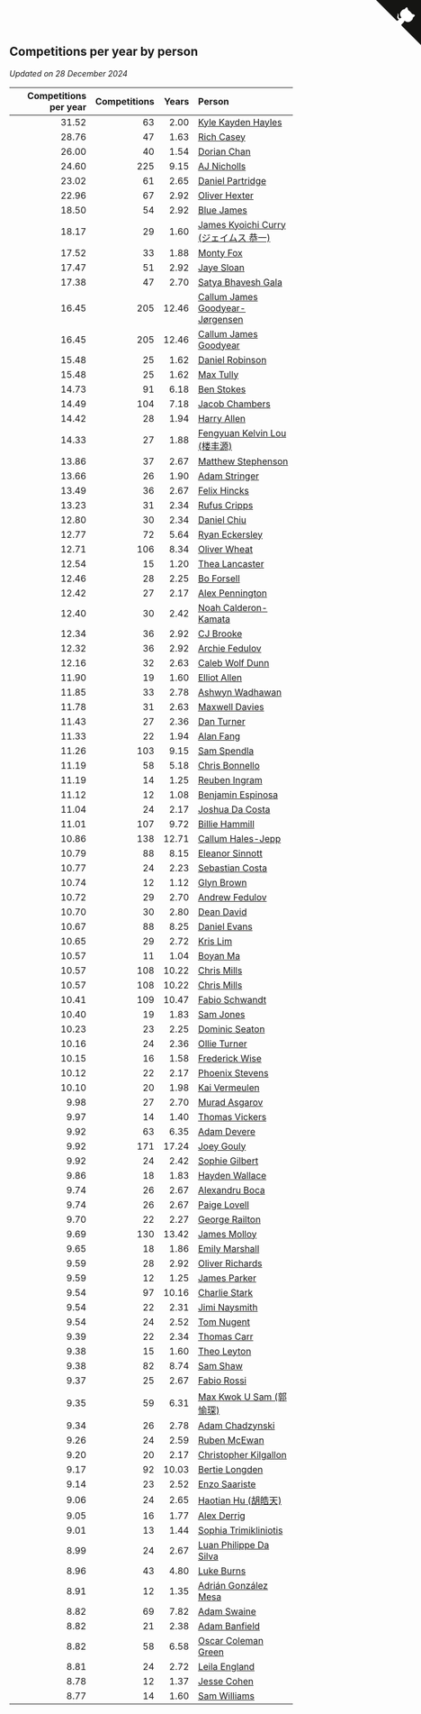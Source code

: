 ## Competitions per year by person

*Updated on 28 December 2024*

| Competitions per year | Competitions | Years | Person |
| ---: | ---: | ---: | :--- |
| 31.52 | 63 | 2.00 | [Kyle Kayden Hayles](https://www.worldcubeassociation.org/persons/2022HAYL02) |
| 28.76 | 47 | 1.63 | [Rich Casey](https://www.worldcubeassociation.org/persons/2023CASE06) |
| 26.00 | 40 | 1.54 | [Dorian Chan](https://www.worldcubeassociation.org/persons/2023DORI01) |
| 24.60 | 225 | 9.15 | [AJ Nicholls](https://www.worldcubeassociation.org/persons/2015NICH04) |
| 23.02 | 61 | 2.65 | [Daniel Partridge](https://www.worldcubeassociation.org/persons/2022PART02) |
| 22.96 | 67 | 2.92 | [Oliver Hexter](https://www.worldcubeassociation.org/persons/2022HEXT01) |
| 18.50 | 54 | 2.92 | [Blue James](https://www.worldcubeassociation.org/persons/2022JAME01) |
| 18.17 | 29 | 1.60 | [James Kyoichi Curry (ジェイムス 恭一)](https://www.worldcubeassociation.org/persons/2023CURR06) |
| 17.52 | 33 | 1.88 | [Monty Fox](https://www.worldcubeassociation.org/persons/2023FOXM01) |
| 17.47 | 51 | 2.92 | [Jaye Sloan](https://www.worldcubeassociation.org/persons/2022SLOA01) |
| 17.38 | 47 | 2.70 | [Satya Bhavesh Gala](https://www.worldcubeassociation.org/persons/2022GALA03) |
| 16.45 | 205 | 12.46 | [Callum James Goodyear-Jørgensen](https://www.worldcubeassociation.org/persons/2012GOOD02) |
| 16.45 | 205 | 12.46 | [Callum James Goodyear](https://www.worldcubeassociation.org/persons/2012GOOD02) |
| 15.48 | 25 | 1.62 | [Daniel Robinson](https://www.worldcubeassociation.org/persons/2023ROBI10) |
| 15.48 | 25 | 1.62 | [Max Tully](https://www.worldcubeassociation.org/persons/2023TULL04) |
| 14.73 | 91 | 6.18 | [Ben Stokes](https://www.worldcubeassociation.org/persons/2018STOK01) |
| 14.49 | 104 | 7.18 | [Jacob Chambers](https://www.worldcubeassociation.org/persons/2017CHAM09) |
| 14.42 | 28 | 1.94 | [Harry Allen](https://www.worldcubeassociation.org/persons/2023ALLE01) |
| 14.33 | 27 | 1.88 | [Fengyuan Kelvin Lou (楼丰源)](https://www.worldcubeassociation.org/persons/2023LOUF01) |
| 13.86 | 37 | 2.67 | [Matthew Stephenson](https://www.worldcubeassociation.org/persons/2022STEP04) |
| 13.66 | 26 | 1.90 | [Adam Stringer](https://www.worldcubeassociation.org/persons/2023STRI02) |
| 13.49 | 36 | 2.67 | [Felix Hincks](https://www.worldcubeassociation.org/persons/2022HINC01) |
| 13.23 | 31 | 2.34 | [Rufus Cripps](https://www.worldcubeassociation.org/persons/2022CRIP01) |
| 12.80 | 30 | 2.34 | [Daniel Chiu](https://www.worldcubeassociation.org/persons/2022CHIU06) |
| 12.77 | 72 | 5.64 | [Ryan Eckersley](https://www.worldcubeassociation.org/persons/2019ECKE02) |
| 12.71 | 106 | 8.34 | [Oliver Wheat](https://www.worldcubeassociation.org/persons/2016WHEA01) |
| 12.54 | 15 | 1.20 | [Thea Lancaster](https://www.worldcubeassociation.org/persons/2023LANC06) |
| 12.46 | 28 | 2.25 | [Bo Forsell](https://www.worldcubeassociation.org/persons/2022FORS06) |
| 12.42 | 27 | 2.17 | [Alex Pennington](https://www.worldcubeassociation.org/persons/2022PENN04) |
| 12.40 | 30 | 2.42 | [Noah Calderon-Kamata](https://www.worldcubeassociation.org/persons/2022CALD07) |
| 12.34 | 36 | 2.92 | [CJ Brooke](https://www.worldcubeassociation.org/persons/2022BROO02) |
| 12.32 | 36 | 2.92 | [Archie Fedulov](https://www.worldcubeassociation.org/persons/2022FEDU01) |
| 12.16 | 32 | 2.63 | [Caleb Wolf Dunn](https://www.worldcubeassociation.org/persons/2022DUNN03) |
| 11.90 | 19 | 1.60 | [Elliot Allen](https://www.worldcubeassociation.org/persons/2023ALLE16) |
| 11.85 | 33 | 2.78 | [Ashwyn Wadhawan](https://www.worldcubeassociation.org/persons/2022WADH02) |
| 11.78 | 31 | 2.63 | [Maxwell Davies](https://www.worldcubeassociation.org/persons/2022DAVI11) |
| 11.43 | 27 | 2.36 | [Dan Turner](https://www.worldcubeassociation.org/persons/2022TURN10) |
| 11.33 | 22 | 1.94 | [Alan Fang](https://www.worldcubeassociation.org/persons/2023FANG02) |
| 11.26 | 103 | 9.15 | [Sam Spendla](https://www.worldcubeassociation.org/persons/2015SPEN01) |
| 11.19 | 58 | 5.18 | [Chris Bonnello](https://www.worldcubeassociation.org/persons/2019BONN05) |
| 11.19 | 14 | 1.25 | [Reuben Ingram](https://www.worldcubeassociation.org/persons/2023INGR05) |
| 11.12 | 12 | 1.08 | [Benjamin Espinosa](https://www.worldcubeassociation.org/persons/2023ESPI36) |
| 11.04 | 24 | 2.17 | [Joshua Da Costa](https://www.worldcubeassociation.org/persons/2022COST18) |
| 11.01 | 107 | 9.72 | [Billie Hammill](https://www.worldcubeassociation.org/persons/2015HAMM01) |
| 10.86 | 138 | 12.71 | [Callum Hales-Jepp](https://www.worldcubeassociation.org/persons/2012HALE01) |
| 10.79 | 88 | 8.15 | [Eleanor Sinnott](https://www.worldcubeassociation.org/persons/2016SINN01) |
| 10.77 | 24 | 2.23 | [Sebastian Costa](https://www.worldcubeassociation.org/persons/2022COST12) |
| 10.74 | 12 | 1.12 | [Glyn Brown](https://www.worldcubeassociation.org/persons/2023BROW47) |
| 10.72 | 29 | 2.70 | [Andrew Fedulov](https://www.worldcubeassociation.org/persons/2022FEDU02) |
| 10.70 | 30 | 2.80 | [Dean David](https://www.worldcubeassociation.org/persons/2022DAVI06) |
| 10.67 | 88 | 8.25 | [Daniel Evans](https://www.worldcubeassociation.org/persons/2016EVAN06) |
| 10.65 | 29 | 2.72 | [Kris Lim](https://www.worldcubeassociation.org/persons/2022LIMK01) |
| 10.57 | 11 | 1.04 | [Boyan Ma](https://www.worldcubeassociation.org/persons/2023MABO02) |
| 10.57 | 108 | 10.22 | [Chris Mills](https://www.worldcubeassociation.org/persons/2014MILL04) |
| 10.57 | 108 | 10.22 | [Chris Mills](https://www.worldcubeassociation.org/persons/2014MILL04) |
| 10.41 | 109 | 10.47 | [Fabio Schwandt](https://www.worldcubeassociation.org/persons/2014SCHW02) |
| 10.40 | 19 | 1.83 | [Sam Jones](https://www.worldcubeassociation.org/persons/2023JONE09) |
| 10.23 | 23 | 2.25 | [Dominic Seaton](https://www.worldcubeassociation.org/persons/2022SEAT02) |
| 10.16 | 24 | 2.36 | [Ollie Turner](https://www.worldcubeassociation.org/persons/2022TURN11) |
| 10.15 | 16 | 1.58 | [Frederick Wise](https://www.worldcubeassociation.org/persons/2023WISE03) |
| 10.12 | 22 | 2.17 | [Phoenix Stevens](https://www.worldcubeassociation.org/persons/2022STEV09) |
| 10.10 | 20 | 1.98 | [Kai Vermeulen](https://www.worldcubeassociation.org/persons/2023VERM01) |
| 9.98 | 27 | 2.70 | [Murad Asgarov](https://www.worldcubeassociation.org/persons/2022ASGA01) |
| 9.97 | 14 | 1.40 | [Thomas Vickers](https://www.worldcubeassociation.org/persons/2023VICK03) |
| 9.92 | 63 | 6.35 | [Adam Devere](https://www.worldcubeassociation.org/persons/2018DEVE02) |
| 9.92 | 171 | 17.24 | [Joey Gouly](https://www.worldcubeassociation.org/persons/2007GOUL01) |
| 9.92 | 24 | 2.42 | [Sophie Gilbert](https://www.worldcubeassociation.org/persons/2022GILB05) |
| 9.86 | 18 | 1.83 | [Hayden Wallace](https://www.worldcubeassociation.org/persons/2023WALL05) |
| 9.74 | 26 | 2.67 | [Alexandru Boca](https://www.worldcubeassociation.org/persons/2022BOCA01) |
| 9.74 | 26 | 2.67 | [Paige Lovell](https://www.worldcubeassociation.org/persons/2022LOVE06) |
| 9.70 | 22 | 2.27 | [George Railton](https://www.worldcubeassociation.org/persons/2022RAIL01) |
| 9.69 | 130 | 13.42 | [James Molloy](https://www.worldcubeassociation.org/persons/2011MOLL01) |
| 9.65 | 18 | 1.86 | [Emily Marshall](https://www.worldcubeassociation.org/persons/2023MARS02) |
| 9.59 | 28 | 2.92 | [Oliver Richards](https://www.worldcubeassociation.org/persons/2022RICH02) |
| 9.59 | 12 | 1.25 | [James Parker](https://www.worldcubeassociation.org/persons/2023PARK57) |
| 9.54 | 97 | 10.16 | [Charlie Stark](https://www.worldcubeassociation.org/persons/2014STAR05) |
| 9.54 | 22 | 2.31 | [Jimi Naysmith](https://www.worldcubeassociation.org/persons/2022NAYS02) |
| 9.54 | 24 | 2.52 | [Tom Nugent](https://www.worldcubeassociation.org/persons/2022NUGE01) |
| 9.39 | 22 | 2.34 | [Thomas Carr](https://www.worldcubeassociation.org/persons/2022CARR18) |
| 9.38 | 15 | 1.60 | [Theo Leyton](https://www.worldcubeassociation.org/persons/2023LEYT01) |
| 9.38 | 82 | 8.74 | [Sam Shaw](https://www.worldcubeassociation.org/persons/2016SHAW02) |
| 9.37 | 25 | 2.67 | [Fabio Rossi](https://www.worldcubeassociation.org/persons/2022ROSS02) |
| 9.35 | 59 | 6.31 | [Max Kwok U Sam (郭愉琛)](https://www.worldcubeassociation.org/persons/2018SAMK01) |
| 9.34 | 26 | 2.78 | [Adam Chadzynski](https://www.worldcubeassociation.org/persons/2022CHAD02) |
| 9.26 | 24 | 2.59 | [Ruben McEwan](https://www.worldcubeassociation.org/persons/2022MCEW01) |
| 9.20 | 20 | 2.17 | [Christopher Kilgallon](https://www.worldcubeassociation.org/persons/2022KILG02) |
| 9.17 | 92 | 10.03 | [Bertie Longden](https://www.worldcubeassociation.org/persons/2014LONG06) |
| 9.14 | 23 | 2.52 | [Enzo Saariste](https://www.worldcubeassociation.org/persons/2022SAAR02) |
| 9.06 | 24 | 2.65 | [Haotian Hu (胡皓天)](https://www.worldcubeassociation.org/persons/2022HUHA01) |
| 9.05 | 16 | 1.77 | [Alex Derrig](https://www.worldcubeassociation.org/persons/2023DERR02) |
| 9.01 | 13 | 1.44 | [Sophia Trimikliniotis](https://www.worldcubeassociation.org/persons/2023TRIM03) |
| 8.99 | 24 | 2.67 | [Luan Philippe Da Silva](https://www.worldcubeassociation.org/persons/2022SILV08) |
| 8.96 | 43 | 4.80 | [Luke Burns](https://www.worldcubeassociation.org/persons/2020BURN06) |
| 8.91 | 12 | 1.35 | [Adrián González Mesa](https://www.worldcubeassociation.org/persons/2023MESA03) |
| 8.82 | 69 | 7.82 | [Adam Swaine](https://www.worldcubeassociation.org/persons/2017SWAI01) |
| 8.82 | 21 | 2.38 | [Adam Banfield](https://www.worldcubeassociation.org/persons/2022BANF01) |
| 8.82 | 58 | 6.58 | [Oscar Coleman Green](https://www.worldcubeassociation.org/persons/2018GREE09) |
| 8.81 | 24 | 2.72 | [Leila England](https://www.worldcubeassociation.org/persons/2022ENGL01) |
| 8.78 | 12 | 1.37 | [Jesse Cohen](https://www.worldcubeassociation.org/persons/2023COHE05) |
| 8.77 | 14 | 1.60 | [Sam Williams](https://www.worldcubeassociation.org/persons/2023WILL30) |


<a href="https://github.com/simonkellly/wca_statistics_uk" class="github-corner" aria-label="View source on Github"><svg width="80" height="80" viewBox="0 0 250 250" style="fill:#151513; color:#fff; position: absolute; top: 0; border: 0; right: 0;" aria-hidden="true"><path d="M0,0 L115,115 L130,115 L142,142 L250,250 L250,0 Z"></path><path d="M128.3,109.0 C113.8,99.7 119.0,89.6 119.0,89.6 C122.0,82.7 120.5,78.6 120.5,78.6 C119.2,72.0 123.4,76.3 123.4,76.3 C127.3,80.9 125.5,87.3 125.5,87.3 C122.9,97.6 130.6,101.9 134.4,103.2" fill="currentColor" style="transform-origin: 130px 106px;" class="octo-arm"></path><path d="M115.0,115.0 C114.9,115.1 118.7,116.5 119.8,115.4 L133.7,101.6 C136.9,99.2 139.9,98.4 142.2,98.6 C133.8,88.0 127.5,74.4 143.8,58.0 C148.5,53.4 154.0,51.2 159.7,51.0 C160.3,49.4 163.2,43.6 171.4,40.1 C171.4,40.1 176.1,42.5 178.8,56.2 C183.1,58.6 187.2,61.8 190.9,65.4 C194.5,69.0 197.7,73.2 200.1,77.6 C213.8,80.2 216.3,84.9 216.3,84.9 C212.7,93.1 206.9,96.0 205.4,96.6 C205.1,102.4 203.0,107.8 198.3,112.5 C181.9,128.9 168.3,122.5 157.7,114.1 C157.9,116.9 156.7,120.9 152.7,124.9 L141.0,136.5 C139.8,137.7 141.6,141.9 141.8,141.8 Z" fill="currentColor" class="octo-body"></path></svg></a><style>.github-corner:hover .octo-arm{animation:octocat-wave 560ms ease-in-out}@keyframes octocat-wave{0%,100%{transform:rotate(0)}20%,60%{transform:rotate(-25deg)}40%,80%{transform:rotate(10deg)}}@media (max-width:500px){.github-corner:hover .octo-arm{animation:none}.github-corner .octo-arm{animation:octocat-wave 560ms ease-in-out}}</style>
